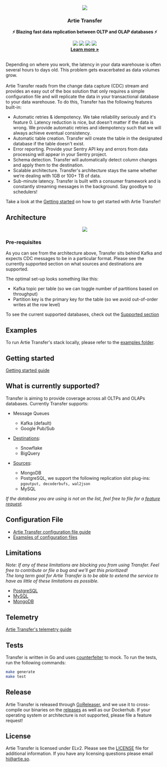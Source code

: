 <div align="center">
  <img src="https://user-images.githubusercontent.com/4412200/201717557-17c79b66-2303-4141-bea2-87382fb02613.png" />
  <h3>Artie Transfer</h3>
  <p><b>⚡️ Blazing fast data replication between OLTP and OLAP databases ⚡️</b></p>
  <a href="https://artie.so/slack"><img src="https://img.shields.io/badge/slack-@artie-blue.svg?logo=slack"/></a>
  <a href="https://docs.artie.so/configurations/running-transfer/overview"><img src="https://user-images.githubusercontent.com/4412200/226736695-6b8b9abd-c227-41c7-89a1-805a04c90d08.png"/></a>
  <a href="https://github.com/artie-labs/transfer/blob/master/LICENSE.txt"><img src="https://user-images.githubusercontent.com/4412200/201544613-a7197bc4-8b61-4fc5-bf09-68ee10133fd7.svg"/></a>
  <img src="https://github.com/artie-labs/transfer/actions/workflows/gha-go-test.yml/badge.svg"/>
  <br/>
  <b><a target="_blank" href="https://artie.so" >Learn more »</a></b>
</div>
<br/>

Depending on where you work, the latency in your data warehouse is often several hours to days old. This problem gets exacerbated as data volumes grow. <br/><br/>
Artie Transfer reads from the change data capture (CDC) stream and provides an easy out of the box solution that only requires a simple configuration file and will replicate the data in your transactional database to your data warehouse. To do this, Transfer has the following features built-in:

- Automatic retries & idempotency. We take reliability seriously and it's feature 0. Latency reduction is nice, but doesn't matter if the data is wrong. We provide automatic retries and idempotency such that we will always achieve eventual consistency.
- Automatic table creation. Transfer will create the table in the designated database if the table doesn't exist.
- Error reporting. Provide your Sentry API key and errors from data processing will appear in your Sentry project.
- Schema detection. Transfer will automatically detect column changes and apply them to the destination.
- Scalable architecture. Transfer's architecture stays the same whether we’re dealing with  1GB or 100+ TB of data.
- Sub-minute latency. Transfer is built with a consumer framework and is constantly streaming messages in the background. Say goodbye to schedulers!

Take a look at the [Getting started](#getting-started) on how to get started with Artie Transfer!

## Architecture
<div align="center">
  <img src="https://user-images.githubusercontent.com/4412200/201719978-d9659515-6305-440f-b14a-f5d577a15457.png"/>
</div>

### Pre-requisites
As you can see from the architecture above, Transfer sits behind Kafka and expects CDC messages to be in a particular format. Please see the currently supported section on what sources and destinations are supported.

The optimal set-up looks something like this:
* Kafka topic per table (so we can toggle number of partitions based on throughput)
* Partition key is the primary key for the table (so we avoid out-of-order writes at the row level)

To see the current supported databases, check out the [Supported section](#what-is-currently-supported)

## Examples

To run Artie Transfer's stack locally, please refer to the [examples folder](https://github.com/artie-labs/transfer/tree/master/examples).

## <a name="getting-started"></a>Getting started

[Getting started guide](https://docs.artie.so/configurations/running-transfer/overview)

## What is currently supported?
Transfer is aiming to provide coverage across all OLTPs and OLAPs databases. Currently Transfer supports:

- Message Queues
  - Kafka (default)
  - Google Pub/Sub

- [Destinations](https://docs.artie.so/configurations/real-time-destinations/overview):
    - Snowflake
    - BigQuery

- [Sources](https://docs.artie.so/configurations/real-time-sources/overview):
    - MongoDB
    - PostgreSQL, we support the following replication slot plug-ins: `pgoutput, decoderbufs, wal2json`
    - MySQL

_If the database you are using is not on the list, feel free to file for a [feature request](https://github.com/artie-labs/transfer/issues/new)._

## Configuration File
* [Artie Transfer configuration file guide](https://docs.artie.so/configurations/running-transfer/options)
* [Examples of configuration files](https://docs.artie.so/configurations/running-transfer/examples)


## Limitations
_Note: If any of these limitations are blocking you from using Transfer. Feel free to contribute or file a bug and we'll get this prioritized!</br>
The long term goal for Artie Transfer is to be able to extend the service to have as little of these limitations as possible._

* [PostgreSQL](https://docs.artie.so/configurations/real-time-sources/postgresql#things-to-note-if-you-are-running-your-own-debezium)
* [MySQL](https://docs.artie.so/configurations/real-time-sources/mysql#things-to-note-if-you-are-running-your-own-debezium)
* [MongoDB](https://docs.artie.so/configurations/real-time-sources/mongodb#things-to-note-if-you-are-running-your-own-debezium)

## Telemetry

[Artie Transfer's telemetry guide](https://docs.artie.so/configurations/telemetry/overview)

## Tests
Transfer is written in Go and uses [counterfeiter](https://github.com/maxbrunsfeld/counterfeiter) to mock. 
To run the tests, run the following commands:

```sh
make generate
make test
```

## Release

Artie Transfer is released through [GoReleaser](https://goreleaser.com/), and we use it to cross-compile our binaries on the [releases](https://github.com/artie-labs/transfer/releases) as well as our Dockerhub. If your operating system or architecture is not supported, please file a feature request!

## License

Artie Transfer is licensed under ELv2. Please see the [LICENSE](https://github.com/artie-labs/transfer/blob/master/LICENSE.txt) file for additional information. If you have any licensing questions please email hi@artie.so.

